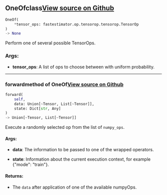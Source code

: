 ## OneOf<span class="tag">class</span><a class="sourcelink" href=https://github.com/fastestimator/fastestimator/blob/r1.1/fastestimator/op/tensorop/meta/one_of.py/#L30-L87>View source on Github</a>
```python
OneOf(
	*tensor_ops: fastestimator.op.tensorop.tensorop.TensorOp
)
-> None
```
Perform one of several possible TensorOps.


<h3>Args:</h3>


* **tensor_ops**: A list of ops to choose between with uniform probability.

---

### forward<span class="tag">method of OneOf</span><a class="sourcelink" href=https://github.com/fastestimator/fastestimator/blob/r1.1/fastestimator/op/tensorop/meta/one_of.py/#L76-L87>View source on Github</a>
```python
forward(
	self,
	data: Union[~Tensor, List[~Tensor]],
	state: Dict[str, Any]
)
-> Union[~Tensor, List[~Tensor]]
```
Execute a randomly selected op from the list of `numpy_ops`.


<h4>Args:</h4>


* **data**: The information to be passed to one of the wrapped operators.

* **state**: Information about the current execution context, for example {"mode": "train"}. 

<h4>Returns:</h4>

<ul class="return-block"><li>    The <code>data</code> after application of one of the available numpyOps.</li></ul>

